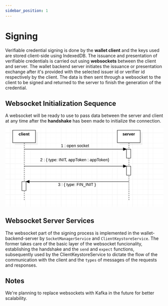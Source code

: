 ```yaml
---
sidebar_position: 1
---
```


# Signing

Verifiable credential signing is done by the **wallet client** and the keys used are stored client-side using IndexedDB. The issuance and presentation of verifiable credentials is carried out using **websockets** between the client and server.
The wallet backend server initiates the issuance or presentation exchange after it's provided with the selected issuer id or verifier id respectively by the client. The data is then sent through a websocket to the client to be signed and returned to the server to finish the generation of the credential.


## Websocket Initialization Sequence

A websocket will be ready to use to pass data between the server and client at any time after the **handshake** has been made to initialize the connection.

![Websocket Initialization Sequence](../../static/img/diagrams/initialization-sequence.png)

## Websocket Server Services
The websocket part of the signing process is implemented in the wallet-backend-server by `SocketManagerService` and `ClientKeystoreService`.
The former takes care of the basic layer of the websocket funcionality, establishing the handshake and the `send` and `expect` functions, subsequently used by the ClientKeystoreService to dictate the flow of the communication with the client and the `types` of messages of the requests and responses.

## Notes

We're planning to replace websockets with Kafka in the future for better scalability.